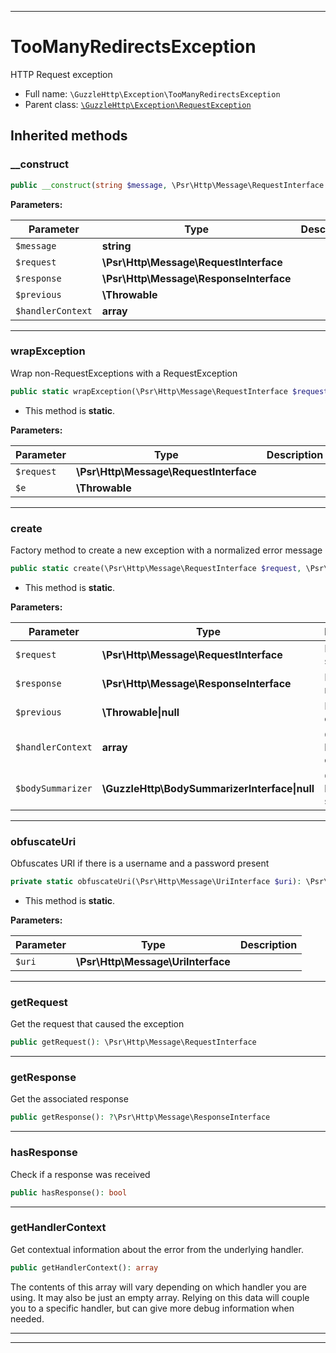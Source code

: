 ***

# TooManyRedirectsException

HTTP Request exception



* Full name: `\GuzzleHttp\Exception\TooManyRedirectsException`
* Parent class: [`\GuzzleHttp\Exception\RequestException`](./RequestException.md)






## Inherited methods


### __construct



```php
public __construct(string $message, \Psr\Http\Message\RequestInterface $request, \Psr\Http\Message\ResponseInterface $response = null, \Throwable $previous = null, array $handlerContext = []): mixed
```








**Parameters:**

| Parameter | Type | Description |
|-----------|------|-------------|
| `$message` | **string** |  |
| `$request` | **\Psr\Http\Message\RequestInterface** |  |
| `$response` | **\Psr\Http\Message\ResponseInterface** |  |
| `$previous` | **\Throwable** |  |
| `$handlerContext` | **array** |  |




***

### wrapException

Wrap non-RequestExceptions with a RequestException

```php
public static wrapException(\Psr\Http\Message\RequestInterface $request, \Throwable $e): \GuzzleHttp\Exception\RequestException
```



* This method is **static**.




**Parameters:**

| Parameter | Type | Description |
|-----------|------|-------------|
| `$request` | **\Psr\Http\Message\RequestInterface** |  |
| `$e` | **\Throwable** |  |




***

### create

Factory method to create a new exception with a normalized error message

```php
public static create(\Psr\Http\Message\RequestInterface $request, \Psr\Http\Message\ResponseInterface $response = null, \Throwable|null $previous = null, array $handlerContext = [], \GuzzleHttp\BodySummarizerInterface|null $bodySummarizer = null): self
```



* This method is **static**.




**Parameters:**

| Parameter | Type | Description |
|-----------|------|-------------|
| `$request` | **\Psr\Http\Message\RequestInterface** | Request sent |
| `$response` | **\Psr\Http\Message\ResponseInterface** | Response received |
| `$previous` | **\Throwable&#124;null** | Previous exception |
| `$handlerContext` | **array** | Optional handler context |
| `$bodySummarizer` | **\GuzzleHttp\BodySummarizerInterface&#124;null** | Optional body summarizer |




***

### obfuscateUri

Obfuscates URI if there is a username and a password present

```php
private static obfuscateUri(\Psr\Http\Message\UriInterface $uri): \Psr\Http\Message\UriInterface
```



* This method is **static**.




**Parameters:**

| Parameter | Type | Description |
|-----------|------|-------------|
| `$uri` | **\Psr\Http\Message\UriInterface** |  |




***

### getRequest

Get the request that caused the exception

```php
public getRequest(): \Psr\Http\Message\RequestInterface
```











***

### getResponse

Get the associated response

```php
public getResponse(): ?\Psr\Http\Message\ResponseInterface
```











***

### hasResponse

Check if a response was received

```php
public hasResponse(): bool
```











***

### getHandlerContext

Get contextual information about the error from the underlying handler.

```php
public getHandlerContext(): array
```

The contents of this array will vary depending on which handler you are
using. It may also be just an empty array. Relying on this data will
couple you to a specific handler, but can give more debug information
when needed.









***


***

